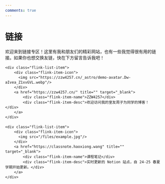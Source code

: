 ```yaml
---
comments: true
---
```

# 链接

欢迎来到链接专区！这里有我和朋友们的精彩网站，也有一些我觉得很有用的链接。如果你也想交换友链，快在下方留言告诉我吧！

<div class="flink-list">

    <div class="flink-list-item">
        <div class="flink-item-icon">
          <img src="https://zzw4257.cn/_astro/demo-avatar.Dw-aIvea_Z1xvGVL.webp"/>
        </div>
        <a href="https://zzw4257.cn/" title="" target="_blank">
            <div class="flink-item-name">ZZW4257</div>
            <div class="flink-item-desc">欢迎访问我的室友周子为同学的博客！</div>
        </a>
    </div>

    <div class="flink-list-item">
        <div class="flink-item-icon">
          <img src="/files/example.jpg"/>
        </div>
        <a href="https://classnote.haoxiong.wang" title="" target="_blank">
            <div class="flink-item-name">课程笔记</div>
            <div class="flink-item-desc">实时更新的 Notion 站点，自 24-25 春夏学期开始更新。</div>
        </a>
    </div>
</div>